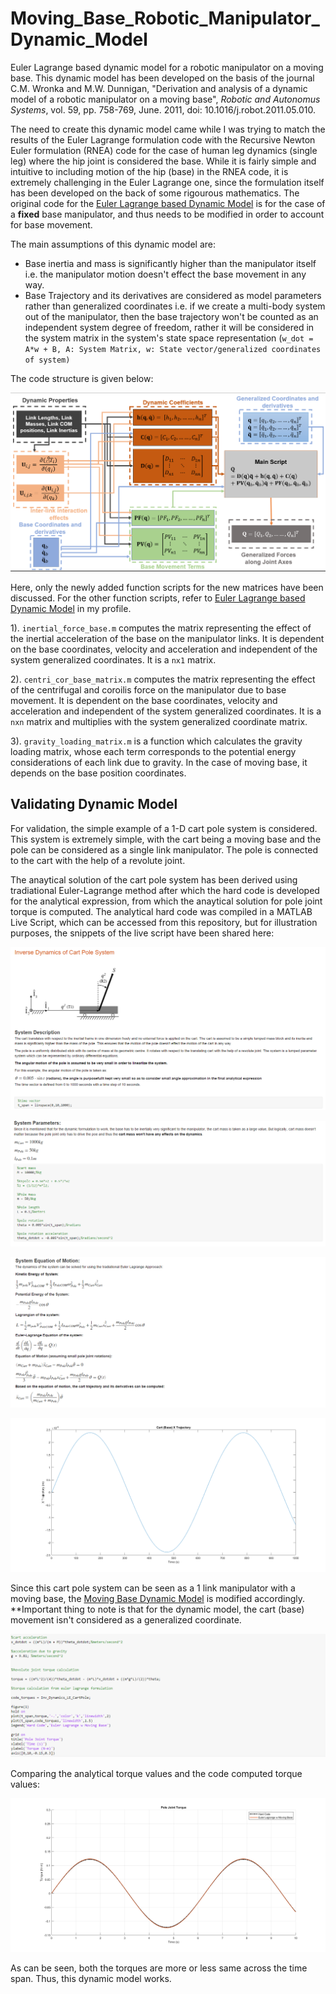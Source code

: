 # Moving_Base_Robotic_Manipulator_Dynamic_Model
Euler Lagrange based dynamic model for a robotic manipulator on a moving base.
This dynamic model has been developed on the basis of the journal C.M. Wronka and M.W. Dunnigan, "Derivation and analysis of a dynamic model of a robotic manipulator on a moving base", *Robotic and Autonomus Systems*, vol. 59, pp. 758-769, June. 2011, doi: 10.1016/j.robot.2011.05.010.

The need to create this dynamic model came while I was trying to match the results of the Euler Lagrange formulation code with the Recursive Newton Euler formulation (RNEA) code for the case of human leg dynamics (single leg) where the hip joint is considered the base. While it is fairly simple and intuitive to including motion of the hip (base) in the RNEA code, it is extremely challenging in the Euler Lagrange one, since the formulation itself has been developed on the back of some rigourous mathematics. The original code for the [Euler Lagrange based Dynamic Model](https://github.com/average-engineer/InvDynamics_Robotic_Manipulator_Euler-Lagrange_Formulation) is for the case of a **fixed** base manipulator, and thus needs to be modified in order to account for base movement.

The main assumptions of this dynamic model are:
- Base inertia and mass is significantly higher than the manipulator itself i.e. the manipulator motion doesn't effect the base movement in any way.
- Base Trajectory and its derivatives are considered as model parameters rather than generalized coordinates i.e. if we create a multi-body system out of the manipulator, then the base trajectory won't be counted as an independent system degree of freedom, rather it will be considered in the system matrix in the system's state space representation (`w_dot = A*w + B, A: System Matrix, w: State vector/generalized coordinates of system)`

The code structure is given below:

![Code Structure](https://github.com/average-engineer/Moving_Base_Robotic_Manipulator_Dynamic_Model/blob/main/EulerLagrangeDynamicModel_MovingBase.PNG)

Here, only the newly added function scripts for the new matrices have been discussed. For the other function scripts, refer to [Euler Lagrange based Dynamic Model](https://github.com/average-engineer/InvDynamics_Robotic_Manipulator_Euler-Lagrange_Formulation) in my profile.


1). `inertial_force_base.m` computes the matrix representing the effect of the inertial acceleration of the base on the manipulator links. It is dependent on the base coordinates, velocity and acceleration and independent of the system generalized coordinates. It is a `nx1` matrix.

2). `centri_cor_base_matrix.m` computes the matrix representing the effect of the centrifugal and coroilis force on the manipulator due to base movement. It is dependent on the base coordinates, velocity and acceleration and independent of the system generalized coordinates. It is a `nxn` matrix and multiplies with the system generalized coordinate matrix.

3). `gravity_loading_matrix.m` is a function which calculates the gravity loading matrix, whose each term corresponds to the potential energy considerations of each link due to gravity. In the case of moving base, it depends on the base position coordinates.


## Validating Dynamic Model
For validation, the simple example of a 1-D cart pole system is considered. This system is extremely simple, with the cart being a moving base and the pole can be considered as a single link manipulator. The pole is connected to the cart with the help of a revolute joint. 

The anaytical solution of the cart pole system has been derived using tradiational Euler-Lagrange method after which the hard code is developed for the analytical expression, from which the anaytical solution for pole joint torque is computed. The analytical hard code was compiled in a MATLAB Live Script, which can be accessed from this repository, but for illustration purposes, the snippets of the live script have been shared here:

![LiveScriptSnippet](https://github.com/average-engineer/Moving_Base_Robotic_Manipulator_Dynamic_Model/blob/main/Live_Script_Snippet1.PNG)


![LiveScriptSnippet](https://github.com/average-engineer/Moving_Base_Robotic_Manipulator_Dynamic_Model/blob/main/Live_Script_Snippet2.PNG)


![LiveScriptSnippet](https://github.com/average-engineer/Moving_Base_Robotic_Manipulator_Dynamic_Model/blob/main/Live_Script_Snippet3.PNG)


![LiveScriptSnippet](https://github.com/average-engineer/Moving_Base_Robotic_Manipulator_Dynamic_Model/blob/main/cart_trajectory.png)


Since this cart pole system can be seen as a 1 link manipulator with a moving base, the [Moving Base Dynamic Model](https://github.com/average-engineer/Moving_Base_Robotic_Manipulator_Dynamic_Model) is modified accordingly. **Important thing to note is that for the dynamic model, the cart (base) movement isn't considered as a generalized coordinate.

![LiveScriptSnippet](https://github.com/average-engineer/Moving_Base_Robotic_Manipulator_Dynamic_Model/blob/main/Live_Script_Snippet4.PNG)

Comparing the analytical torque values and the code computed torque values:

![Result](https://github.com/average-engineer/Moving_Base_Robotic_Manipulator_Dynamic_Model/blob/main/Pole_Joint_Torque.png)

As can be seen, both the torques are more or less same across the time span. Thus, this dynamic model works.


